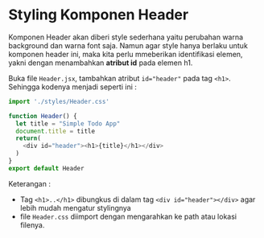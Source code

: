 # Styling Komponen Header

Komponen Header akan diberi style sederhana yaitu perubahan warna background dan warna font saja. Namun agar style hanya berlaku untuk komponen header ini, maka kita perlu mmeberikan identifikasi elemen, yakni dengan menambahkan **atribut id** pada elemen h1.

Buka file `Header.jsx`, tambahkan atribut `id="header"` pada tag `<h1>`. Sehingga kodenya menjadi seperti ini :

```javascript
import './styles/Header.css'

function Header() {
  let title = "Simple Todo App"
  document.title = title
  return(
    <div id="header"><h1>{title}</h1></div>
  )
}
export default Header
```

Keterangan :

* Tag `<h1>..</h1>` dibungkus di dalam tag `<div id="header"></div>` agar lebih mudah mengatur stylingnya
* file `Header.css` diimport dengan mengarahkan ke path atau lokasi filenya.